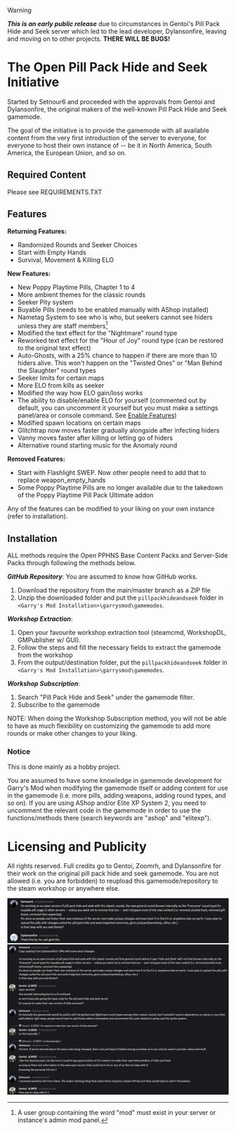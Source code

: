 > [!WARNING]
> ***This is an early public release*** due to circumstances in Gentoi's Pill Pack Hide and Seek server which led to the lead developer, Dylansonfire, leaving and moving on to other projects. **THERE WILL BE BUGS!**

# The Open Pill Pack Hide and Seek Initiative
Started by Setnour6 and proceeded with the approvals from Gentoi and Dylansonfire, the original makers of the well-known Pill Pack Hide and Seek gamemode.

The goal of the initiative is to provide the gamemode with all available content from the very first introduction of the server to everyone, for everyone to host their own instance of -- be it in North America, South America, the European Union, and so on.

## Required Content

Please see REQUIREMENTS.TXT

## Features

**Returning Features:**
- Randomized Rounds and Seeker Choices
- Start with Empty Hands
- Survival, Movement & Killing ELO

**New Features:**
- New Poppy Playtime Pills, Chapter 1 to 4
- More ambient themes for the classic rounds
- Seeker Pity system
- Buyable Pills (needs to be enabled manually with AShop installed)
- Nametag System to see who is who, but seekers cannot see hiders unless they are staff members[^1]
- Modified the text effect for the "Nightmare" round type
- Reworked text effect for the "Hour of Joy" round type (can be restored to the original text effect)
- Auto-Ghosts, with a 25% chance to happen if there are more than 10 hiders alive. This won't happen on the "Twisted Ones" or "Man Behind the Slaughter" round types
- Seeker limits for certain maps
- More ELO from kills as seeker
- Modified the way how ELO gain/loss works
- The ability to disable/enable ELO for yourself (commented out by default, you can uncomment it yourself but you must make a settings panel/area or console command. See [Enable Features](enable-features.md))
- Modified spawn locations on certain maps
- Glitchtrap now moves faster gradually alongside after infecting hiders
- Vanny moves faster after killing or letting go of hiders
- Alternative round starting music for the Anomaly round

**Removed Features:**
- Start with Flashlight SWEP. Now other people need to add that to replace weapon_empty_hands
- Some Poppy Playtime Pills are no longer available due to the takedown of the Poppy Playtime Pill Pack Ultimate addon

Any of the features can be modified to your liking on your own instance (refer to installation).

## Installation

ALL methods require the Open PPHNS Base Content Packs and Server-Side Packs through following the methods below.

***GitHub Repository***:
You are assumed to know how GitHub works.
1. Download the repository from the main/master branch as a ZIP file
2. Unzip the downloaded folder and put the `pillpackhideandseek` folder in `<Garry's Mod Installation>\garrysmod\gamemodes`.

***Workshop Extraction***:
1. Open your favourite workshop extraction tool (steamcmd, WorkshopDL, GMPublisher w/ GUI).
2. Follow the steps and fill the necessary fields to extract the gamemode from the workshop
3. From the output/destination folder, put the `pillpackhideandseek` folder in `<Garry's Mod Installation>\garrysmod\gamemodes`.

***Workshop Subscription***:
1. Search "Pill Pack Hide and Seek" under the gamemode filter.
2. Subscribe to the gamemode

NOTE: When doing the Workshop Subscription method, you will not be able to have as much flexibility on customizing the gamemode to add more rounds or make other changes to your liking.

### Notice

This is done mainly as a hobby project.

You are assumed to have some knowledge in gamemode development for Garry's Mod when modifying the gamemode itself or adding content for use in the gamemode (i.e. more pills, adding weapons, adding round types, and so on).
If you are using AShop and/or Elite XP System 2, you need to uncomment the relevant code in the gamemode in order to use the functions/methods there (search keywords are "ashop" and "elitexp").

# Licensing and Publicity

All rights reserved. Full credits go to Gentoi, Zoomrh, and Dylansonfire for their work on the original pill pack hide and seek gamemode.
You are not allowed (i.e. you are forbidden) to reupload this gamemode/repository to the steam workshop or anywhere else.

![Dylansonfire's Approval](Dylan-Approval.png)
![Gentoi's Approval](Gentoi-Approval.png)

[^1]: A user group containing the word "mod" must exist in your server or instance's admin mod panel.

